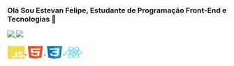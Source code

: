 ### Olá Sou Estevan Felipe, Estudante de Programação Front-End e Tecnologias 👋

<!--
**EstevanFelipe/EstevanFelipe** is a ✨ _special_ ✨ repository because its `README.md` (this file) appears on your GitHub profile.

Here are some ideas to get you started:

- 🔭 I’m currently working on ...
- 🌱 I’m currently learning ...
- 👯 I’m looking to collaborate on ...
- 🤔 I’m looking for help with ...
- 💬 Ask me about ...
- 📫 How to reach me: ...
- 😄 Pronouns: ...
- ⚡ Fun fact: ...
-->

<div align="left">
  <a href="https://github.com/EstevanFelipe">
  <img height="145em" src="https://github-readme-stats.vercel.app/api?username=EstevanFelipe&show_icons=true&theme=dracula&include_all_commits=true&count_private=true"/>
  <img height="195em" src="https://github-readme-stats.vercel.app/api/top-langs/?username=EstevanFelipe&layout=compact&langs_count=7&theme=dracula"/>
</div>

<div style="display: inline_block"><br>
<img align="center" alt="Tevan-Js" height="30" width="40" src="https://raw.githubusercontent.com/devicons/devicon/master/icons/javascript/javascript-plain.svg">
<img align="center" alt="Tevan-HTML" height="30" width="40" src="https://raw.githubusercontent.com/devicons/devicon/master/icons/html5/html5-original.svg">
<img align="center" alt="Tevan-CSS" height="30" width="40" src="https://raw.githubusercontent.com/devicons/devicon/master/icons/css3/css3-original.svg">
<img align="center" alt="Tevan-React" height="30" width="40" src="https://raw.githubusercontent.com/devicons/devicon/master/icons/react/react-original.svg">
</div>

